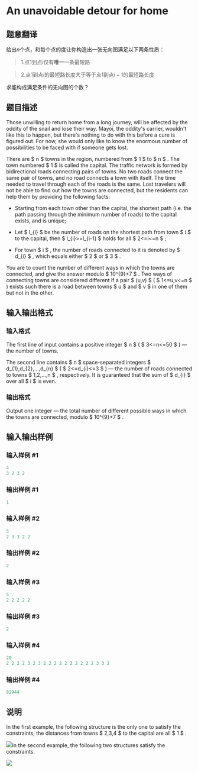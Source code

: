 # An unavoidable detour for home

## 题意翻译

给出$n$个点，和每个点的度让你构造出一张无向图满足以下两条性质：

> 1.点$1$到点$i$仅有**唯一**一条最短路

> 2.点$1$到点$i$的最短路长度大于等于点$1$到点$i-1$的最短路长度

求能构成满足条件的无向图的个数？

## 题目描述

Those unwilling to return home from a long journey, will be affected by the oddity of the snail and lose their way. Mayoi, the oddity's carrier, wouldn't like this to happen, but there's nothing to do with this before a cure is figured out. For now, she would only like to know the enormous number of possibilities to be faced with if someone gets lost.

There are $ n $ towns in the region, numbered from $ 1 $ to $ n $ . The town numbered $ 1 $ is called the capital. The traffic network is formed by bidirectional roads connecting pairs of towns. No two roads connect the same pair of towns, and no road connects a town with itself. The time needed to travel through each of the roads is the same. Lost travelers will not be able to find out how the towns are connected, but the residents can help them by providing the following facts:

- Starting from each town other than the capital, the shortest path (i.e. the path passing through the minimum number of roads) to the capital exists, and is unique;

- Let $ l_{i} $ be the number of roads on the shortest path from town $ i $ to the capital, then $ l_{i}>=l_{i-1} $ holds for all $ 2<=i<=n $ ;

- For town $ i $ , the number of roads connected to it is denoted by $ d_{i} $ , which equals either $ 2 $ or $ 3 $ .

You are to count the number of different ways in which the towns are connected, and give the answer modulo $ 10^{9}+7 $ . Two ways of connecting towns are considered different if a pair $ (u,v) $ ( $ 1<=u,v<=n $ ) exists such there is a road between towns $ u $ and $ v $ in one of them but not in the other.

## 输入输出格式

### 输入格式

The first line of input contains a positive integer $ n $ ( $ 3<=n<=50 $ ) — the number of towns.

The second line contains $ n $ space-separated integers $ d_{1},d_{2},...,d_{n} $ ( $ 2<=d_{i}<=3 $ ) — the number of roads connected to towns $ 1,2,...,n $ , respectively. It is guaranteed that the sum of $ d_{i} $ over all $ i $ is even.

### 输出格式

Output one integer — the total number of different possible ways in which the towns are connected, modulo $ 10^{9}+7 $ .

## 输入输出样例

### 输入样例 #1

```cpp
4
3 2 3 2

```
### 输出样例 #1

```cpp
1

```
### 输入样例 #2

```cpp
5
2 3 3 2 2

```
### 输出样例 #2

```cpp
2

```
### 输入样例 #3

```cpp
5
2 2 2 2 2

```
### 输出样例 #3

```cpp
2

```
### 输入样例 #4

```cpp
20
2 2 2 2 3 2 3 2 2 2 2 2 2 2 2 2 2 3 3 2

```
### 输出样例 #4

```cpp
82944

```
## 说明

In the first example, the following structure is the only one to satisfy the constraints, the distances from towns $ 2,3,4 $ to the capital are all $ 1 $ .

![](https://cdn.luogu.com.cn/upload/vjudge_pic/CF814E/41aec6960c240a1fb09480a0a613ecf71bad9b6b.png)In the second example, the following two structures satisfy the constraints.

![](https://cdn.luogu.com.cn/upload/vjudge_pic/CF814E/5dfe5b5d19d9938739604a89ad14ef6620891ff1.png)

